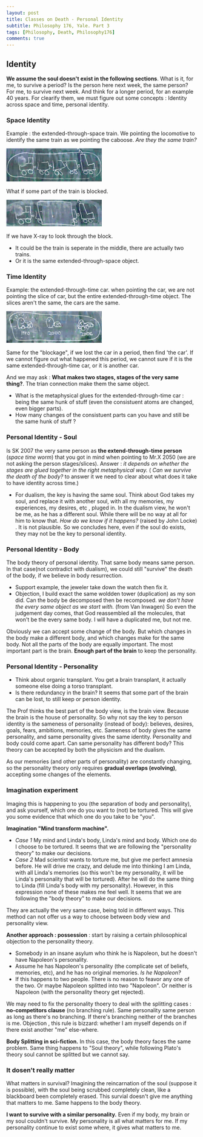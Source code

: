 ```yaml
---
layout: post
title: Classes on Death - Personal Identity
subtitle: Philosophy 176, Yale. Part 3
tags: [Philosophy, Death, Philosophy176]
comments: true
---
```


## Identity

**We assume the soul doesn't exist in the following sections**.
What is it, for me, to survive a period? Is the person here next week, the same person? For me, to survive next week. And think for a longer period, for an example 40 years. For clearify them, we must figure out some concepts : Identity across space and time, personal identity.

### Space Identity

Example : the extended-through-space train. We pointing the locomotive to identify the same train as we pointing the caboose. *Are they the same train?*

<!--  ![Train](../assets/post_image/train.jpg){: .mx-auto.d-block :} -->

<img src="../assets/post_image/train.jpg" alt="Train" class="mx-auto d-block" width="50%">

What if some part of the train is blocked.

<img src="../assets/post_image/train_block.jpg" alt="Train Block" class="mx-auto d-block" width="50%">

If we have X-ray to look through the block.
* It could be the train is seperate in the middle, there are actually two trains.
* Or it is the same extended-through-space object.

### Time Identity

Example: the extended-through-time car. when pointing the car, we are not pointing the slice of car, but the entire extended-through-time object. The slices aren't the same, the cars are the same.

<img src="../assets/post_image/car.jpg" alt="Car" class="mx-auto d-block" width="50%">

Same for the "blockage", if we lost the car in a period, then find 'the car'. If we cannot figure out what happened this period, we cannot sure if it is the same extended-through-time car, or it is another car.

And we may ask : **What makes two stages, stages of the very same thing?**. The trian connection make them the same object.  
* What is the metaphysical glues for the extended-through-time car : being the same hunk of stuff (even the consistuent atoms are changed, even bigger parts).
* How many changes of the consistuent parts can you have and still be the same hunk of stuff ?

### Personal Identity - Soul

Is SK 2007 the very same person as **the extend-through-time person** (*space time worm*) that you got in mind when pointing to Mr.X 2050 (we are not asking the person stages/slices). Answer : *it depends on whether the stages are glued together in the right metaphysical way.*
( *Can we survive the death of the body?* to answer it we need to clear about what does it take to have identity across time.)

* For dualism, the key is having the same soul. Think about God takes my soul, and replace it with another soul, with all my memories, my experiences, my desires, etc , pluged in. In the dualism view, he won't be me, as he has a different soul. While there will be no way at all for him to know that. *How do we know if it happens?* (raised by John Locke) . It is not plausible. So we concludes here, even if the soul do exists, they may not be the key to personal identity.

### Personal Identity - Body

The body theory of personal identity.  That same body means same person.  In that case(not contradict with dualism), we could still "survive" the death of the body, if we believe in body resurrection.
* Support example, the jeweler  take down the watch then fix it.  
* Objection, I build exact the same woldden tower (duplication) as my son did. Can the body be decomposed then be recomposed. *we don't have the every same object as we start with.* (from Van Inwagen) So even the judgement day comes, that God reassembled all the molecules, that won't be the every same body. I will have a duplicated me, but not me.

Obviously we can accept some change of the body. But which changes in the body make a different body, and which changes make for the same body. Not all the parts of the body are equally important. The most important part is the brain. **Enough part of the brain** to keep the personality.

### Personal Identity - Personality

* Think about organic transplant. You get a brain transplant, it actually someone else doing a torso transplant.
* Is there redundancy in the brain? It seems that some part of the brain can be lost, to still keep or person identity.

The Prof thinks the best part of the body view, is the brain view. Because the brain is the house of personality. So why not say the key to person identity is the sameness of personality (instead of body): believes, desires, goals, fears, ambitions, memories, etc. Sameness of body gives the same personality, and same personality gives the same identity. Personality and body could come apart. Can same personality has different body? This theory can be accepted by both the physicism and the dualism.

As our memories (and other parts of personality) are constantly changing, so the personality theory only requires **gradual overlaps (evolving)**,  accepting some changes of the elements.

### Imagination experiment

Imaging this is happening to you (the separation of body and personality), and ask yourself, which one do you want to (not) be tortured. This will give you some evidence that which one do you take to be "you".

**Imagination "Mind transform machine".**
* *Case 1* My mind and Linda's body, Linda's mind and body. Which one do I choose to be tortured. It seems that we are following the "personality theory" to make our decisions.
* *Case 2* Mad scientist wants to torture me, but give me perfect amnesia before. He will drive me crazy, and delude me into thinking I am Linda, with all Linda's memories (so this won't be my personality, it will be Linda's personality that will be tortured). After he will do the same thing to Linda (fill Linda's body with my personality). However, in this expression none of these makes me feel well. It seems that we are following the "body theory" to make our decisions.

They are actually the very same case, being told in different ways. This method can not offer us a way to choose between body view and personality view.

**Another approach : possession** : start by raising a certain philosophical objection to the personality theory.

* Somebody in an insane asylum who think he is Napoleon, but he doesn't have Napoleon's personality.
* Assume he has Napoleon's personality (the complicate set of beliefs, memories, etc), and he has no original memories. *Is he Napoleon?*
* If this happens to two people. There is no reason to feavor any one of the two. Or maybe Napoleon splitted into two "Napoleon". Or neither is Napoleon (with the personality theory get rejected).

We may need to fix the personality thoery to deal with the splitting cases : **no-competitors clause** (no branching rule). Same personality same person as long as there's no branching. If there's branching neither of the branches is me.
Objection , this rule is bizzard: whether I am myself depends on if there exist another "me" else-where.

**Body Splitting in sci-fiction.** In this case, the body theory faces the same problem.
Same thing happens to "Soul theory", while following Plato's theory soul cannot be splitted but we cannot say.

### It dosen't really matter

What matters in survival? Imagining the reincarnation of the soul (suppose it is possible), with the soul being scrubbed completely clean, like a blackboard been completely erased. This survial doesn't give me anything that matters to me. Same happens to the body theory.

**I want to survive with a similar personality.**
Even if my body, my brain or my soul couldn't survive. My personality is all what matters for me. If my personality continue to exist some where, it gives what matters to me.
